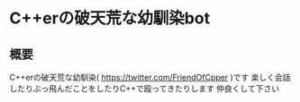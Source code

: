 # C++erの破天荒な幼馴染bot

## 概要

C++erの破天荒な幼馴染( https://twitter.com/FriendOfCpper )です
楽しく会話したりぶっ飛んだことをしたりC++で殴ってきたりします
仲良くして下さい